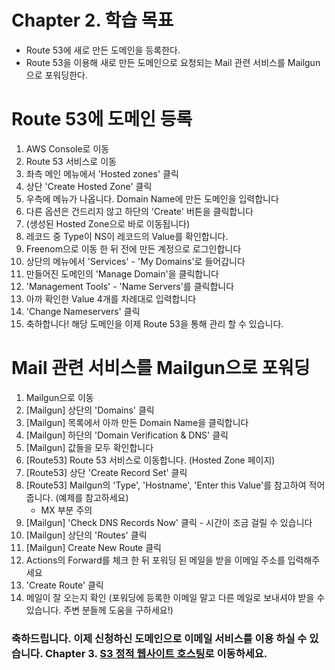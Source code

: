 # Chapter 2. 학습 목표
- Route 53에 새로 만든 도메인을 등록한다.
- Route 53을 이용해 새로 만든 도메인으로 요청되는 Mail 관련 서비스를 Mailgun으로 포워딩한다.

# Route 53에 도메인 등록
1. AWS Console로 이동
2. Route 53 서비스로 이동
3. 좌측 메인 메뉴에서 'Hosted zones' 클릭
4. 상단 'Create Hosted Zone' 클릭
5. 우측에 메뉴가 나옵니다. Domain Name에 만든 도메인을 입력합니다
6. 다른 옵션은 건드리지 않고 하단의 'Create' 버튼을 클릭합니다
7. (생성된 Hosted Zone으로 바로 이동됩니다)
8. 레코드 중 Type이 NS이 레코드의 Value를 확인합니다.
9. Freenom으로 이동 한 뒤 전에 만든 계정으로 로그인합니다
10. 상단의 메뉴에서 'Services' - 'My Domains'로 들어갑니다
11. 만들어진 도메인의 'Manage Domain'을 클릭합니다
12. 'Management Tools' - 'Name Servers'를 클릭합니다
13. 아까 확인한 Value 4개를 차례대로 입력합니다
14. 'Change Nameservers' 클릭
15. 축하합니다! 해당 도메인을 이제 Route 53을 통해 관리 할 수 있습니다.

# Mail 관련 서비스를 Mailgun으로 포워딩
1. Mailgun으로 이동
2. [Mailgun] 상단의 'Domains' 클릭
3. [Mailgun] 목록에서 아까 만든 Domain Name을 클릭합니다
4. [Mailgun] 하단의 'Domain Verification & DNS' 클릭
5. [Mailgun] 값들을 모두 확인합니다
6. [Route53] Route 53 서비스로 이동합니다. (Hosted Zone 페이지)
7. [Route53] 상단 'Create Record Set' 클릭
8. [Route53] Mailgun의 'Type', 'Hostname', 'Enter this Value'를 참고하여 적어줍니다. (예제를 참고하세요)
	- MX 부분 주의
9. [Mailgun] 'Check DNS Records Now' 클릭 - 시간이 조금 걸릴 수 있습니다
10. [Mailgun] 상단의 'Routes' 클릭
11. [Mailgun] Create New Route 클릭
12. Actions의 Forward를 체크 한 뒤 포워딩 된 메일을 받을 이메일 주소를 입력해주세요
13. 'Create Route' 클릭
14. 메일이 잘 오는지 확인 (포워딩에 등록한 이메일 말고 다른 메일로 보내셔야 받을 수 있습니다. 주변 분들께 도움을 구하세요!)

### 축하드립니다. 이제 신청하신 도메인으로 이메일 서비스를 이용 하실 수 있습니다. Chapter 3. [S3 정적 웹사이트 호스팅](../3_s3/)로 이동하세요.